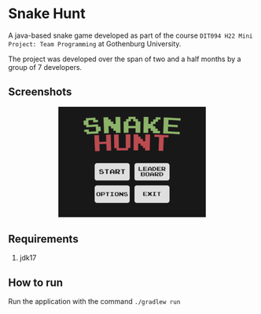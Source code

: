 # Snake Hunt

A java-based snake game developed as part of the course `DIT094 H22 Mini Project: Team Programming` at Gothenburg University.

The project was developed over the span of two and a half months by a group of 7 developers.

## Screenshots

<p align='center'><img src='sh-screenshots\title_screen.png' width=300></p>


## Requirements

1. jdk17

## How to run

Run the application with the command `./gradlew run`
